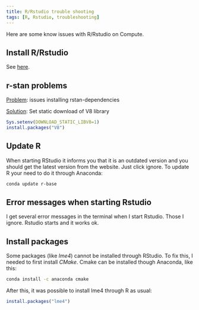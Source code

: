 ```yaml
---
title: R/Rstudio trouble shooting
tags: [R, Rstudio, troubleshooting]
---
```


Here are some know issues with R/Rstudio on Compute.

## Install R/Rstudio
See [here](../install-software/Guide-for-setting-up-R-and-RStudio-on-Compute.md).
 
## r-stan problems
<u>Problem</u>: issues installing rstan-dependencies

<u>Solution</u>: Set static download of V8 library

```r
Sys.setenv(DOWNLOAD_STATIC_LIBV8=1)
install.packages("V8")
```

## Update R
When starting RStudio it informs you that it is an outdated version and you should get the latest version from the website. Just click ignore. To update R your need to do it through Anaconda:

```bash
conda update r-base
```

## Error messages when starting Rstudio
I get several error messages in the terminal when I start Rstudio. Those I ignore. Rstudio starts and it works ok.

## Install packages
Some packages (like _lme4_) cannot be installed through RStudio. To fix this, I needed to first install _CMake_. Cmake can be installed though Anaconda, like this:

```Bash
conda install -c anaconda cmake 
```
After this, it was possible to install lme4 through R as usual:

```r
install.packages("lme4")
```
